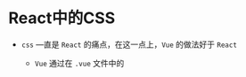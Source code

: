 # React中的CSS

- `css` —直是 `React` 的痛点，在这一点上，`Vue` 的做法好于 `React`
  - `Vue` 通过在 `.vue` 文件中的<style> <style>标签来编写样式
  - 通过 `scoped` 属性来决定样式是全局还是局部有效
  - 通过 `lang` 属性来设置 `less`、`sass` 等预处理器
  - 通过内联样式来动态设置 `css`

- 相比而言，`React` 官方并没有给出在 `React` 中统一的样式风格
  - 从普通的 `css`，到 `css modules`，再到 `css in js`，有多种不同的解决方案，上百个不同的库
  - `React` 到目前为止也没有统一的 `CSS` 编写方案

# 内联样式

- 内联样式是官方推荐的一种 `css` 样式写法

  - `style` 采用小驼峰命名属性的 `JavaScript` 对象，而不是 `CSS` 字符串

  ```jsx
  <h2 style={{ color:'red', fontSize: '30px' }}>App标题</h2>
  ```

  - 并且可以引用 `state` 中的状态来设置相关的样式

  ```jsx
  <p style={{ fontSize: `${this.state.contentSize}px`}}>App内容</p>
  ```

- **内联样式的优点：**
  - 样式之间不会有冲突
  - 可以动态获取当前 `state` 中的状态
- **内联样式的缺点：**
  - 写法上都需要使用驼峰标识
  - 某些样式没有提示
  - 大量的样式代码混乱
  - 某些样式无法编写(如伪类/伪元素)

- 官方希望内联样式和普通的 `css` 来结合编写

# 普通的CSS

- 普通的 `css` 通常编写到一个单独的文件，之后进行引入，该方式和原生开发中编写方式是一致的
- **注意：**普通的 `css` 都属于全局的 `css`，样式之间会相互影响

```jsx
import { PureComponent } from 'react'
import './style.css'

class App extends PureComponent {
  render() {
    return (
      <div>
        <h2 className='title'>App标题</h2>
        <p className='content'>App内容</p>
      </div>
    )
  }
}
```

```css
/* style.css */
.title {
  color: red;
}

.content {
  font-size: 25px;
}
```

- **缺点：**这种编写方式最大的问题是样式之间会相互覆盖

# CSS Modules

- `css modules` 并不是 `React` 特有的解决方案，而是使用类似 `webpack` 配置的环境下都可使用
  - 需要自行配置，配置 `webpack.config,js` 中的 `modules: true`
- `React` 脚手架已经内置了 `css modules` 的配置
  - `.css`、`.less`、`.scss`等样式文件需要修改成 `.module.css`、`.module.less`、`.module.scss`

```jsx
import { PureComponent } from 'react'
import appStule from './App.module.css'

class App extends PureComponent {
  render() {
    return (
      <div>
        <h2 className={appStule.title}>App标题</h2>
        <p className={appStule.content}>App内容</p>
      </div>
    )
  }
}
```

```css
/* App.module.css */
.title {
  color: red;
}

.content {
  font-size: 25px;
}
```

- `css modules` **通过补充组件名和哈希值动态生成 `class`**，使其变得唯一，解决了局部作用域的问题

![1687168542098](images/1687168542098.png)

- `css modules` 方案的缺点：
  - 类名不能使用连接符(如 `.home-title`)，在 `JavaScript` 中是不识别的
  - 所有 `className` 必须使用 `{style.className}` 的形式来编写
  - 不方便动态修改样式，依然需要使用内联样式的方式

# CSS in JS(styled-components)

- **含义：** 一种模式，其中 `CSS` 由 `JavaScript` 生成，而不是在外部文件中定义
- **`CSS-in-JS` 模式：**一种将样式写到 `JavaScript` 中的方式，可以方便使用 `JavaScript` 的状态，该模式在 `React` 中编写 `CSS` 最受欢迎
- **作用：**通过 `JavaScript` 来为 `CSS` 赋予一些能力，包括类似于 `CSS` 预处理器一样的样式嵌套、函数定义、逻辑复用、动态修改状态等
- **注意：**此功能并不是 `React` 的一部分，而是由第三方库提供

- **styled-components**依然是社区最流行的 `CSS-in-JS` 库，其次还有**emotion**、**glamorous**

- 安装 `styled-components`

```shell
npm install styled-components@5
```

## styled的基本使用

- `styled-components` 的本质是通过函数的调用，最终创建出一个组件
- 这个组件会被自动添加上一个不重复的 `className`
- `styled-components` 会给该 `class` 添加相关的样式
- 支持类似于 `CSS` 预处理器一样的样式嵌套
  - 支持直接子代选择器或后代选择器，并且直接编写样式
  - 可以通过&符号获取当前元素
  - 直接伪类选择器、伪元素等

```javascript
// style.js
import styled from 'styled-components'

export const AppWrapper = styled.div`
  .section {
    border: 1px solid red;
    .title {
      color: blue;
      &:hover {
        background-color: purple;
      }
    }
    .content{
      font-size: 25px;
    }
  }

  .footer {
    border: 1px solid orange;
  }
`
```

- 在组件中引入并使用

```jsx
import { PureComponent } from 'react'
import { AppWrapper } from './style'

class App extends PureComponent {
  render() {
    return (
      <AppWrapper>
        <div className="section">
          <h2 className='title'>App标题</h2>
          <p className='content'>App内容</p>
        </div>
      
        <div className="footer">
          <p>底部声明</p>
        </div>
      </AppWrapper>
    )
  }
}
```

![1687172057242](images/1687172057242.png)

## props和attrs

- 通过 `props` 传递 `state` 中的数据，可以被传递给 `styled` 组件

```jsx
const { size, color } = this.state;

<SectionWrapper size={size} color={color}>
  <h2 className='title'>App标题</h2>
  <p className='content'>App内容</p>
  <button onClick={e => this.setState({ color: 'skyblue' })}>修改颜色</button>
</SectionWrapper>
```

- 获取 `props` 需要通过 `${}` 传入一个插值函数，`props` 会作为该函数的参数，可以用于动态编写样式

```javascript
export const SectionWrapper = styled.div`
  border: 1px solid red;
  .title {
    font-size: ${props => props.size}px;
    color: ${props => props.color};
    &:hover {
      background-color: purple;
    }
  }
  .content{
    font-size: 25px;
  }
`
```

- 当外部没传入对应的 `props` 时，使用 `attrs()` 生成默认值

```javascript
export const SectionWrapper = styled.div.attrs(props => ({
    color: props.color || 'blue'
  })
)`
...样式编写
`
```

## styled高级特性

- `styled` 是可以支持样式的继承的

```javascript
// 定义基础样式
const MyButton = styled.button`
  padding: 8px 30px;
  border-radius: 5px;
  border: none;
`

// 样式继承自MyButton
export const WarnButton = styled(MyButton)`
  background-color: red;
  color: #fff;
`
```

```jsx
import { WarnButton } from './style';
<WarnButton>警告</WarnButton>
```

![1687195484090](images/1687195484090.png)

- 使用 `ThemeProvider` 共享样式数据

```jsx
// 使用ThemeProvider共享数据
import { ThemeProvider } from 'styled-components';

<ThemeProvider theme={{ color: 'red' }}>
  <Home/>
</ThemeProvider>
```

```javascript
// 在home组件的style.js文件中使用
import styled from 'styled-components'

export const HomeWrapper = styled.div`
  .banner {
    color: ${props => props.theme.color};
  }
`
```

```JSX
// 在Home组件中使用
import { HomeWrapper } from './style';
<HomeWrapper>
  <h2 className="banner">BannerConntent</h2>
</HomeWrapper>
```

![1687195548991](images/1687195548991.png)

# classnames库

- 当需要编写很多动态添加的 `class` 时，在 `className` 中使用过多的三元运算符会显得代码很繁琐
- 这时可以借助第三方库 `classnames`，用于动态添加 `className`
- 安装 `classnames`

```shell
npm i classnames
```

- 基本使用

```jsx
import classNames from 'classnames';

<div>
  <h2 className={classNames('aaa', { bbb: true, ccc: false })}>App标题</h2>
</div>
```

![1687198750355](images/1687198750355.png)

- 其他用法

```javascript
// 传入字符串
classNames('foo', 'bar'); // => 'foo bar'

// 传入对象
classNames('foo', { bar: true }); // => 'foo bar'

// 传入多个对象
classNames({ foo: true }, { bar: true }); // => 'foo bar'

// 传入多属性的单个对象
classNames({ foo: true, bar: true }); // => 'foo bar'

// 会忽略的值
classNames(null, false, 'bar', undefined, 0, 1, { baz: null }, ''); // => 'bar 1'

// 传入数组
classNames('a', ['b', { c: true, d: false }]); // => 'a b c'

// 使用动态属性名
classNames({ [`btn-${buttonType}`]: true });
```